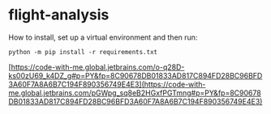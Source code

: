 # flight-analysis

How to install, set up a virtual environment and then run:

```
python -m pip install -r requirements.txt
```
[https://code-with-me.global.jetbrains.com/o-q28D-ks00zU69_k4DZ_g#p=PY&fp=8C90678DB01833AD817C894FD28BC96BFD3A60F7A8A6B7C194F890356749E4E3](https://code-with-me.global.jetbrains.com/pGWpg_sq8eB2HGxfPGTmng#p=PY&fp=8C90678DB01833AD817C894FD28BC96BFD3A60F7A8A6B7C194F890356749E4E3)
